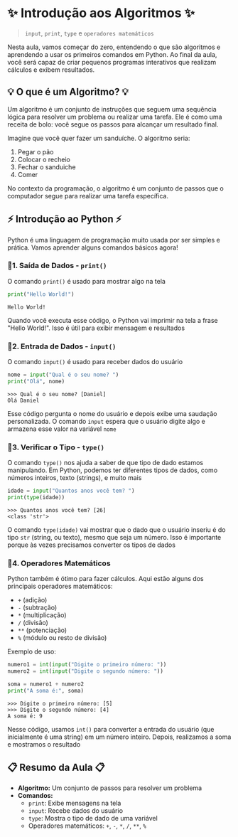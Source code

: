# ✨ Introdução aos Algoritmos ✨
> `input`, `print`, `type` e `operadores matemáticos`

Nesta aula, vamos começar do zero, entendendo o que são algoritmos e aprendendo a usar os primeiros comandos em Python. Ao final da aula, você será capaz de criar pequenos programas interativos que realizam cálculos e exibem resultados.

## 💡 O que é um Algoritmo? 💡

Um algoritmo é um conjunto de instruções que seguem uma sequência lógica para resolver um problema ou realizar uma tarefa. Ele é como uma receita de bolo: você segue os passos para alcançar um resultado final.

Imagine que você quer fazer um sanduíche. O algoritmo seria:
1. Pegar o pão
2. Colocar o recheio
3. Fechar o sanduiche
4. Comer

No contexto da programação, o algoritmo é um conjunto de passos que o computador segue para realizar uma tarefa específica.

## ⚡ Introdução ao Python ⚡

Python é uma linguagem de programação muito usada por ser simples e prática. Vamos aprender alguns comandos básicos agora!

### 🔹1. Saída de Dados - `print()`

O comando `print()` é usado para mostrar algo na tela

```python
print("Hello World!")
```
```
Hello World!
``` 

Quando você executa esse código, o Python vai imprimir na tela a frase "Hello World!". Isso é útil para exibir mensagem e resultados

### 🔹2. Entrada de Dados - `input()`

O comando `input()` é usado para receber dados do usuário

```python
nome = input("Qual é o seu nome? ")
print("Olá", nome)
```
```
>>> Qual é o seu nome? [Daniel]
Olá Daniel
```

Esse código pergunta o nome do usuário e depois exibe uma saudação personalizada. O comando `input` espera que o usuário digite algo e armazena esse valor na variável `nome`

### 🔹3. Verificar o Tipo - `type()`

O comando `type()` nos ajuda a saber de que tipo de dado estamos manipulando. Em Python, podemos ter diferentes tipos de dados, como números inteiros, texto (strings), e muito mais

```python
idade = input("Quantos anos você tem? ")
print(type(idade))
```
```
>>> Quantos anos você tem? [26]
<class 'str'>
```

O comando `type(idade)` vai mostrar que o dado que o usuário inseriu é do tipo `str` (string, ou texto), mesmo que seja um número. Isso é importante porque às vezes precisamos converter os tipos de dados

### 🔹4. Operadores Matemáticos

Python também é ótimo para fazer cálculos. Aqui estão alguns dos principais operadores matemáticos:

- `+` (adição)
- `-` (subtração)
- `*` (multiplicação)
- `/` (divisão)
- `**` (potenciação)
- `%` (módulo ou resto de divisão)

Exemplo de uso:

```python
numero1 = int(input("Digite o primeiro número: "))
numero2 = int(input("Digite o segundo número: "))

soma = numero1 + numero2
print("A soma é:", soma)
```
```
>>> Digite o primeiro número: [5]
>>> Digite o segundo número: [4]
A soma é: 9
```

Nesse código, usamos `int()` para converter a entrada do usuário (que inicialmente é uma string) em um número inteiro. Depois, realizamos a soma e mostramos o resultado

## 📋 Resumo da Aula 📋

- **Algoritmo:** Um conjunto de passos para resolver um problema
- **Comandos:**
  - `print`: Exibe mensagens na tela
  - `input`: Recebe dados do usuário
  - `type`: Mostra o tipo de dado de uma variável
  - Operadores matemáticos: `+`, `-`, `*`, `/`, `**`, `%`